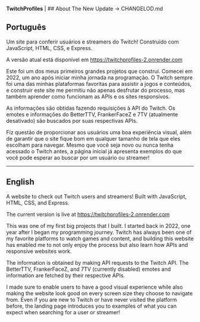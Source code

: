 **TwitchProfiles** | ## About The New Update -> CHANGELOD.md

## Português
Um site para conferir usuários e streamers do Twitch!
Construído com JavaScript, HTML, CSS, e Express.

A versão atual está disponível em https://twitchprofiles-2.onrender.com

Este foi um dos meus primeiros grandes projetos que construí. Comecei em 2022, um ano após iniciar minha jornada na programação. O Twitch sempre foi uma das minhas plataformas favoritas para assistir a jogos e conteúdos, e construir este site me permitiu não apenas desfrutar do processo, mas também aprender como funcionam as APIs e os sites responsivos.

As informações são obtidas fazendo requisições à API do Twitch. Os emotes e informações do BetterTTV, FrankerFaceZ e 7TV (atualmente desativado) são buscados por suas respectivas APIs.

Fiz questão de proporcionar aos usuários uma boa experiência visual, além de garantir que o site fique bom em qualquer tamanho de tela que eles escolham para navegar. Mesmo que você seja novo ou nunca tenha acessado o Twitch antes, a página inicial já apresenta exemplos do que você pode esperar ao buscar por um usuário ou streamer!

___________________________________________

## English
A website to check out Twitch users and streamers!
Built with JavaScript, HTML, CSS, and Express.

The current version is live at https://twitchprofiles-2.onrender.com

This was one of my first big projects that I built. I started back in 2022, one year after I began my programming journey. Twitch has always been one of my favorite platforms to watch games and content, and building this website has enabled me to not only enjoy the process but also learn how APIs and responsive websites work.

The information is obtained by making API requests to the Twitch API. The BetterTTV, FrankerFaceZ, and 7TV (currently disabled) emotes and information are fetched by their respective APIs.

I made sure to enable users to have a good visual experience while also making the website look good on every screen size they choose to navigate from. Even if you are new to Twitch or have never visited the platform before, the landing page introduces you to examples of what you can expect when searching for a user or streamer!



